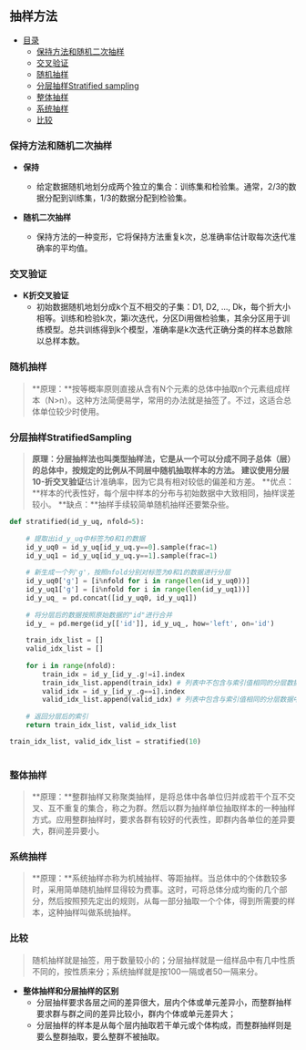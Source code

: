 ## 抽样方法

- [目录](#)
	- [保持方法和随机二次抽样](#保持方法和随机二次抽样)
	- [交叉验证](#交叉验证)
	- [随机抽样](#随机抽样)
	- [分层抽样Stratified sampling](#分层抽样StratifiedSampling)
	- [整体抽样](#整体抽样)
	- [系统抽样](#系统抽样)
	- [比较](#比较)

### 保持方法和随机二次抽样

+ **保持**
	+ 给定数据随机地划分成两个独立的集合：训练集和检验集。通常，2/3的数据分配到训练集，1/3的数据分配到检验集。
	
+ **随机二次抽样**
	+ 保持方法的一种变形，它将保持方法重复k次，总准确率估计取每次迭代准确率的平均值。

### 交叉验证
+ **K折交叉验证**
	+ 初始数据随机地划分成k个互不相交的子集：D1, D2, ..., Dk，每个折大小相等。训练和检验k次，第i次迭代，分区Di用做检验集，其余分区用于训练模型。总共训练得到k个模型，准确率是k次迭代正确分类的样本总数除以总样本数。

### 随机抽样
> **原理：**按等概率原则直接从含有N个元素的总体中抽取n个元素组成样本（N>n）。这种方法简便易学，常用的办法就是抽签了。不过，这适合总体单位较少时使用。


### 分层抽样StratifiedSampling
> **原理：**分层抽样法也叫类型抽样法，它是从一个可以分成不同子总体（层）的总体中，按规定的比例从不同层中随机抽取样本的方法。
> 建议使用**分层10-折交叉验证**估计准确率，因为它具有相对较低的偏差和方差。
> **优点：**样本的代表性好，每个层中样本的分布与初始数据中大致相同，抽样误差较小。
> **缺点：**抽样手续较简单随机抽样还要繁杂些。

```python
def stratified(id_y_uq, nfold=5):
    
	# 提取出id_y_uq中标签为0和1的数据
    id_y_uq0 = id_y_uq[id_y_uq.y==0].sample(frac=1)
    id_y_uq1 = id_y_uq[id_y_uq.y==1].sample(frac=1)
    
	# 新生成一个列'g'，按照nfold分别对标签为0和1的数据进行分层
    id_y_uq0['g'] = [i%nfold for i in range(len(id_y_uq0))]
    id_y_uq1['g'] = [i%nfold for i in range(len(id_y_uq1))]
    id_y_uq_ = pd.concat([id_y_uq0, id_y_uq1])
    
	# 将分层后的数据按照原始数据的"id"进行合并
    id_y_ = pd.merge(id_y[['id']], id_y_uq_, how='left', on='id')
    
    train_idx_list = []
    valid_idx_list = []
	
    for i in range(nfold):
        train_idx = id_y_[id_y_.g!=i].index
        train_idx_list.append(train_idx) # 列表中不包含与索引值相同的分层数据中的索引
        valid_idx = id_y_[id_y_.g==i].index
        valid_idx_list.append(valid_idx) # 列表中包含与索引值相同的分层数据中的索引
    
	# 返回分层后的索引
    return train_idx_list, valid_idx_list

train_idx_list, valid_idx_list = stratified(10)
	
```


### 整体抽样
> **原理：**整群抽样又称聚类抽样，是将总体中各单位归并成若干个互不交叉、互不重复的集合，称之为群。然后以群为抽样单位抽取样本的一种抽样方式。应用整群抽样时，要求各群有较好的代表性，即群内各单位的差异要大，群间差异要小。


### 系统抽样
> **原理：**系统抽样亦称为机械抽样、等距抽样。当总体中的个体数较多时，采用简单随机抽样显得较为费事。这时，可将总体分成均衡的几个部分，然后按照预先定出的规则，从每一部分抽取一个个体，得到所需要的样本，这种抽样叫做系统抽样。


### 比较
>  随机抽样就是抽签，用于数量较小的；分层抽样就是一组样品中有几中性质不同的，按性质来分；系统抽样就是按100一隔或者50一隔来分。

+ **整体抽样和分层抽样的区别**
	+  分层抽样要求各层之间的差异很大，层内个体或单元差异小，而整群抽样要求群与群之间的差异比较小，群内个体或单元差异大；
	+ 分层抽样的样本是从每个层内抽取若干单元或个体构成，而整群抽样则是要么整群抽取，要么整群不被抽取。
